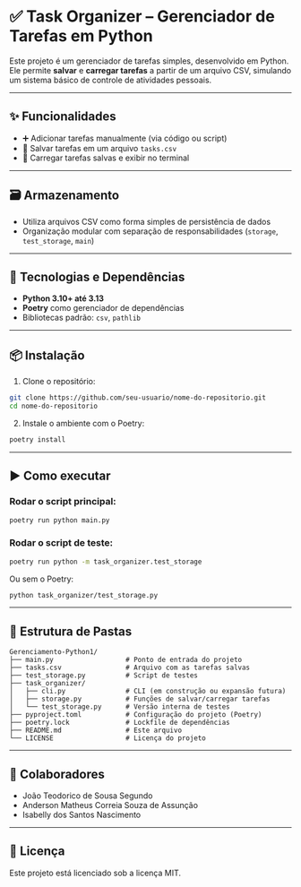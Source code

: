 # ✅ Task Organizer – Gerenciador de Tarefas em Python

Este projeto é um gerenciador de tarefas simples, desenvolvido em Python. Ele permite **salvar** e **carregar tarefas** a partir de um arquivo CSV, simulando um sistema básico de controle de atividades pessoais.

---

## ✨ Funcionalidades

- ➕ Adicionar tarefas manualmente (via código ou script)
- 💾 Salvar tarefas em um arquivo `tasks.csv`
- 📂 Carregar tarefas salvas e exibir no terminal

---

## 🗃️ Armazenamento

- Utiliza arquivos CSV como forma simples de persistência de dados
- Organização modular com separação de responsabilidades (`storage`, `test_storage`, `main`)

---

## 🔧 Tecnologias e Dependências

- **Python 3.10+ até 3.13**
- **Poetry** como gerenciador de dependências
- Bibliotecas padrão: `csv`, `pathlib`

---

## 📦 Instalação

1. Clone o repositório:

```bash
git clone https://github.com/seu-usuario/nome-do-repositorio.git
cd nome-do-repositorio
```

2. Instale o ambiente com o Poetry:

```bash
poetry install
```

---

## ▶️ Como executar

### Rodar o script principal:

```bash
poetry run python main.py
```

### Rodar o script de teste:

```bash
poetry run python -m task_organizer.test_storage
```

Ou sem o Poetry:

```bash
python task_organizer/test_storage.py
```

---

## 📁 Estrutura de Pastas

```
Gerenciamento-Python1/
├── main.py                  # Ponto de entrada do projeto
├── tasks.csv                # Arquivo com as tarefas salvas
├── test_storage.py          # Script de testes
├── task_organizer/
│   ├── cli.py               # CLI (em construção ou expansão futura)
│   ├── storage.py           # Funções de salvar/carregar tarefas
│   └── test_storage.py      # Versão interna de testes
├── pyproject.toml           # Configuração do projeto (Poetry)
├── poetry.lock              # Lockfile de dependências
├── README.md                # Este arquivo
└── LICENSE                  # Licença do projeto
```

---

## 👥 Colaboradores

- João Teodorico de Sousa Segundo  
- Anderson Matheus Correia Souza de Assunção  
- Isabelly dos Santos Nascimento

---

## 📝 Licença

Este projeto está licenciado sob a licença MIT.

